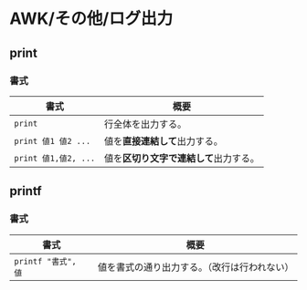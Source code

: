 # AWK/その他/ログ出力

## print

### 書式

| 書式                 | 概要                                   |
| -------------------- | -------------------------------------- |
| `print`              | 行全体を出力する。                     |
| `print 値1 値2 ...`  | 値を**直接連結して**出力する。         |
| `print 値1,値2, ...` | 値を**区切り文字で連結して**出力する。 |

## printf

### 書式

| 書式                | 概要                                         |
| ------------------- | -------------------------------------------- |
| `printf "書式", 値` | 値を書式の通り出力する。（改行は行われない） |

